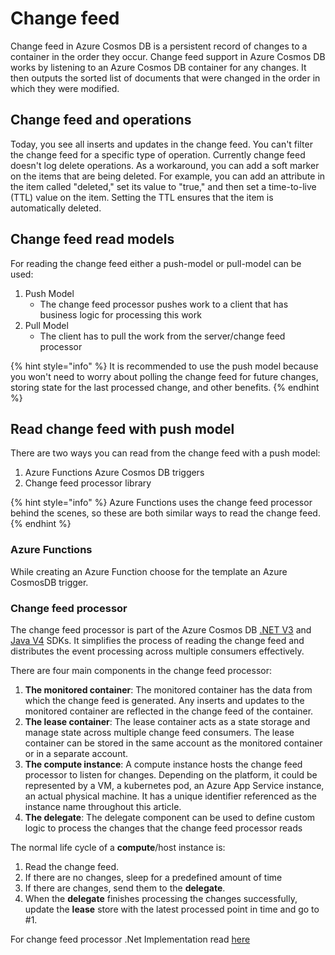 # Change feed

Change feed in Azure Cosmos DB is a persistent record of changes to a container in the order they occur. Change feed support in Azure Cosmos DB works by listening to an Azure Cosmos DB container for any changes. It then outputs the sorted list of documents that were changed in the order in which they were modified.

## Change feed and operations

Today, you see all inserts and updates in the change feed. You can't filter the change feed for a specific type of operation. Currently change feed doesn't log delete operations. As a workaround, you can add a soft marker on the items that are being deleted. For example, you can add an attribute in the item called "deleted," set its value to "true," and then set a time-to-live (TTL) value on the item. Setting the TTL ensures that the item is automatically deleted.

## Change feed read models

For reading the change feed either a push-model or pull-model can be used:

1. Push Model
   * The change feed processor pushes work to a client that has business logic for processing this work
2. Pull Model
   * The client has to pull the work from the server/change feed processor

{% hint style="info" %}
It is recommended to use the push model because you won't need to worry about polling the change feed for future changes, storing state for the last processed change, and other benefits.
{% endhint %}

## Read change feed with push model

There are two ways you can read from the change feed with a push model:&#x20;

1. Azure Functions Azure Cosmos DB triggers
2. Change feed processor library

{% hint style="info" %}
Azure Functions uses the change feed processor behind the scenes, so these are both similar ways to read the change feed.
{% endhint %}

### Azure Functions

While creating an Azure Function choose for the template an Azure CosmosDB trigger.

### Change feed processor

The change feed processor is part of the Azure Cosmos DB [.NET V3](https://github.com/Azure/azure-cosmos-dotnet-v3) and [Java V4](https://github.com/Azure/azure-sdk-for-java/tree/main/sdk/cosmos/azure-cosmos) SDKs. It simplifies the process of reading the change feed and distributes the event processing across multiple consumers effectively.&#x20;

There are four main components in the change feed processor:&#x20;

1. **The monitored container**: The monitored container has the data from which the change feed is generated. Any inserts and updates to the monitored container are reflected in the change feed of the container.
2. **The lease container**: The lease container acts as a state storage and manage state across multiple change feed consumers. The lease container can be stored in the same account as the monitored container or in a separate account.
3. **The compute instance**: A compute instance hosts the change feed processor to listen for changes. Depending on the platform, it could be represented by a VM, a kubernetes pod, an Azure App Service instance, an actual physical machine. It has a unique identifier referenced as the instance name throughout this article.
4. **The delegate**: The delegate component can be used to define custom logic to process the changes that the change feed processor reads

The normal life cycle of a **compute**/host instance is:

1. Read the change feed.
2. If there are no changes, sleep for a predefined amount of time
3. If there are changes, send them to the **delegate**.
4. When the **delegate** finishes processing the changes successfully, update the **lease** store with the latest processed point in time and go to #1.

For change feed processor .Net Implementation read [here](.net-implementation.md#change-feed-processor)
